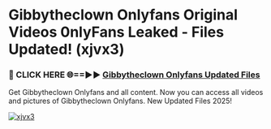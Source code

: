 # Gibbytheclown Onlyfans Original Videos 0nlyFans Leaked - Files Updated! (xjvx3)

<h3>🔴 CLICK HERE 🌐==►► <a href="https://tinyurl.com/ehrbuxhb" rel="nofollow">Gibbytheclown Onlyfans Updated Files</a></h3>

Get Gibbytheclown Onlyfans and all content. Now you can access all videos and pictures of Gibbytheclown Onlyfans. New Updated Files 2025!

[![xjvx3](https://i.imgur.com/lVYEuWS.gif)](https://tinyurl.com/ehrbuxhb)
